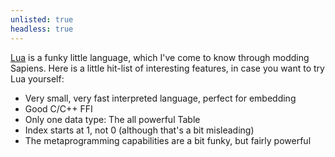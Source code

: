 ```yaml
---
unlisted: true
headless: true
---
```


[Lua](https://www.lua.org/home.html) is a funky little language, which I've come to know through modding Sapiens. Here is a little hit-list of interesting features, in case you want to try Lua yourself:
 - Very small, very fast interpreted language, perfect for embedding
 - Good C/C++ FFI
 - Only one data type: The all powerful Table
 - Index starts at 1, not 0 (although that's a bit misleading)
 - The metaprogramming capabilities are a bit funky, but fairly powerful